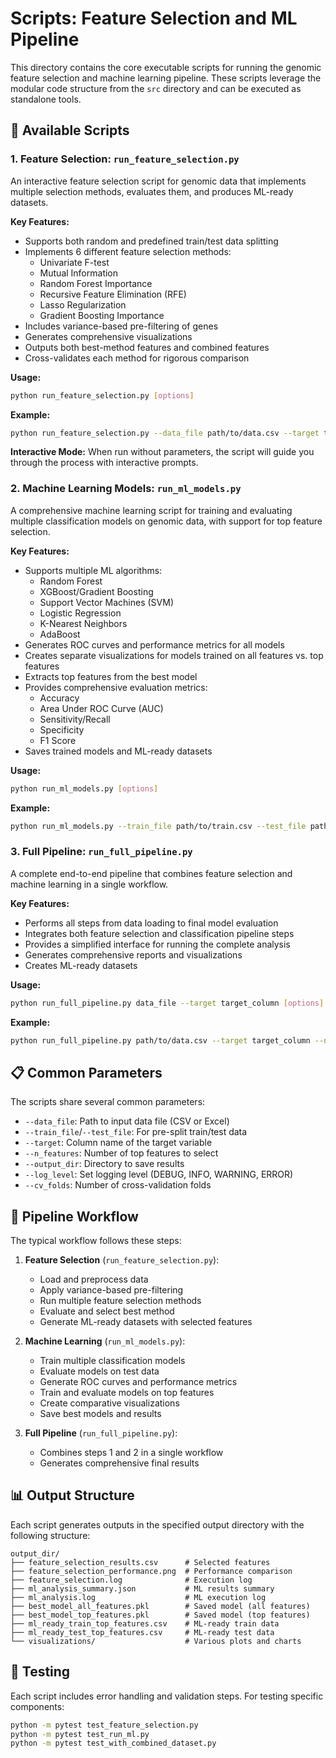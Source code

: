 # Scripts: Feature Selection and ML Pipeline

This directory contains the core executable scripts for running the genomic feature selection and machine learning pipeline. These scripts leverage the modular code structure from the `src` directory and can be executed as standalone tools.

## 🚀 Available Scripts

### 1. Feature Selection: `run_feature_selection.py`

An interactive feature selection script for genomic data that implements multiple selection methods, evaluates them, and produces ML-ready datasets.

**Key Features:**
- Supports both random and predefined train/test data splitting
- Implements 6 different feature selection methods:
  - Univariate F-test
  - Mutual Information
  - Random Forest Importance
  - Recursive Feature Elimination (RFE)
  - Lasso Regularization
  - Gradient Boosting Importance
- Includes variance-based pre-filtering of genes
- Generates comprehensive visualizations
- Outputs both best-method features and combined features
- Cross-validates each method for rigorous comparison

**Usage:**
```bash
python run_feature_selection.py [options]
```

**Example:**
```bash
python run_feature_selection.py --data_file path/to/data.csv --target target_column --n_features 50 --output_dir feature_results
```

**Interactive Mode:**
When run without parameters, the script will guide you through the process with interactive prompts.

### 2. Machine Learning Models: `run_ml_models.py`

A comprehensive machine learning script for training and evaluating multiple classification models on genomic data, with support for top feature selection.

**Key Features:**
- Supports multiple ML algorithms:
  - Random Forest
  - XGBoost/Gradient Boosting
  - Support Vector Machines (SVM)
  - Logistic Regression
  - K-Nearest Neighbors
  - AdaBoost
- Generates ROC curves and performance metrics for all models
- Creates separate visualizations for models trained on all features vs. top features
- Extracts top features from the best model
- Provides comprehensive evaluation metrics:
  - Accuracy
  - Area Under ROC Curve (AUC)
  - Sensitivity/Recall
  - Specificity
  - F1 Score
- Saves trained models and ML-ready datasets

**Usage:**
```bash
python run_ml_models.py [options]
```

**Example:**
```bash
python run_ml_models.py --train_file path/to/train.csv --test_file path/to/test.csv --target target_column --output_dir ml_results
```

### 3. Full Pipeline: `run_full_pipeline.py`

A complete end-to-end pipeline that combines feature selection and machine learning in a single workflow.

**Key Features:**
- Performs all steps from data loading to final model evaluation
- Integrates both feature selection and classification pipeline steps
- Provides a simplified interface for running the complete analysis
- Generates comprehensive reports and visualizations
- Creates ML-ready datasets

**Usage:**
```bash
python run_full_pipeline.py data_file --target target_column [options]
```

**Example:**
```bash
python run_full_pipeline.py path/to/data.csv --target target_column --n_features 50 --output_dir pipeline_results
```

## 📋 Common Parameters

The scripts share several common parameters:

- `--data_file`: Path to input data file (CSV or Excel)
- `--train_file`/`--test_file`: For pre-split train/test data
- `--target`: Column name of the target variable
- `--n_features`: Number of top features to select
- `--output_dir`: Directory to save results
- `--log_level`: Set logging level (DEBUG, INFO, WARNING, ERROR)
- `--cv_folds`: Number of cross-validation folds

## 🔄 Pipeline Workflow

The typical workflow follows these steps:

1. **Feature Selection** (`run_feature_selection.py`):
   - Load and preprocess data
   - Apply variance-based pre-filtering
   - Run multiple feature selection methods
   - Evaluate and select best method
   - Generate ML-ready datasets with selected features

2. **Machine Learning** (`run_ml_models.py`):
   - Train multiple classification models
   - Evaluate models on test data
   - Generate ROC curves and performance metrics
   - Train and evaluate models on top features
   - Create comparative visualizations
   - Save best models and results

3. **Full Pipeline** (`run_full_pipeline.py`):
   - Combines steps 1 and 2 in a single workflow
   - Generates comprehensive final results

## 📊 Output Structure

Each script generates outputs in the specified output directory with the following structure:

```
output_dir/
├── feature_selection_results.csv      # Selected features
├── feature_selection_performance.png  # Performance comparison
├── feature_selection.log              # Execution log
├── ml_analysis_summary.json           # ML results summary
├── ml_analysis.log                    # ML execution log
├── best_model_all_features.pkl        # Saved model (all features)
├── best_model_top_features.pkl        # Saved model (top features)
├── ml_ready_train_top_features.csv    # ML-ready train data
├── ml_ready_test_top_features.csv     # ML-ready test data
└── visualizations/                    # Various plots and charts
```

## 🧪 Testing

Each script includes error handling and validation steps. For testing specific components:

```bash
python -m pytest test_feature_selection.py
python -m pytest test_run_ml.py
python -m pytest test_with_combined_dataset.py
```
